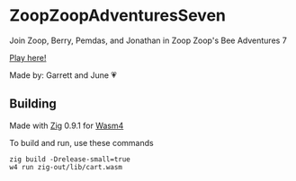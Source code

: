 # ZoopZoopAdventuresSeven

Join Zoop, Berry, Pemdas, and Jonathan in Zoop Zoop's Bee Adventures 7

[Play here!](https://wasm4.org/play/zoopzoop)

Made by: Garrett and June 💗

## Building

Made with [Zig](https://ziglang.org) 0.9.1 for [Wasm4](https://wasm4.org)

To build and run, use these commands

```shell
zig build -Drelease-small=true
w4 run zig-out/lib/cart.wasm
```
